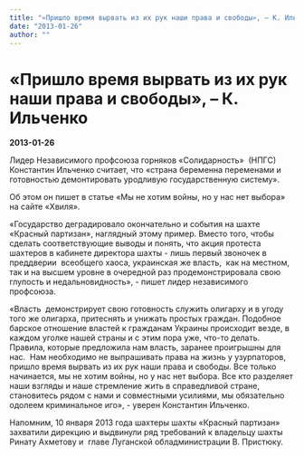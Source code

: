 ```yaml
---
title: "«Пришло время вырвать из их рук наши права и свободы», – К. Ильченко"
date: "2013-01-26"
author: ""
---
```


# «Пришло время вырвать из их рук наши права и свободы», – К. Ильченко

**2013-01-26** 

Лидер Независимого профсоюза горняков «Солидарность»  (НПГС) Константин Ильченко считает, что «страна беременна переменами и готовностью демонтировать уродливую государственную систему».

Об этом он пишет в статье «Мы не хотим войны, но у нас нет выбора» на сайте «Хвиля».

«Государство деградировало окончательно и события на шахте «Красный партизан», наглядный этому пример. Вместо того, чтобы сделать соответствующие выводы и понять, что акция протеста шахтеров в кабинете директора шахты - лишь первый звоночек в преддверии  всеобщего хаоса, украинская же власть,  как на местном, так и на высшем уровне в очередной раз продемонстрировала свою глупость и недальновидность», - пишет лидер независимого профсоюза.

«Власть  демонстрирует свою готовность служить олигарху и в угоду того же олигарха, притеснять и унижать простых граждан. Подобное барское отношение властей к гражданам Украины происходит везде, в каждом уголке нашей страны и с этим пора уже, что-то делать. Правила, которые предложила нам власть, заранее проигрышны для нас.  Нам необходимо не выпрашивать права на жизнь у узурпаторов, пришло время вырвать из их рук наши права и свободы. Все только начинается, мы не хотим войны, но у нас нет выбора. Все кто разделяет наши взгляды и наше стремление жить в справедливой стране, становитесь рядом с нами и совместными усилиями, мы обязательно одолеем криминальное иго», - уверен Константин Ильченко.

Напомним, 10 января 2013 года шахтеры шахты «Красный партизан» захватили дирекцию и выдвинули ряд требований к владельцу шахты Ринату Ахметову и  главе Луганской обладминистрации В. Пристюку.